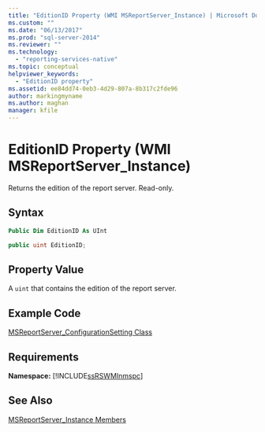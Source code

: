 ```yaml
---
title: "EditionID Property (WMI MSReportServer_Instance) | Microsoft Docs"
ms.custom: ""
ms.date: "06/13/2017"
ms.prod: "sql-server-2014"
ms.reviewer: ""
ms.technology: 
  - "reporting-services-native"
ms.topic: conceptual
helpviewer_keywords: 
  - "EditionID property"
ms.assetid: ee84dd74-0eb3-4d29-807a-8b317c2fde96
author: markingmyname
ms.author: maghan
manager: kfile
---
```

# EditionID Property (WMI MSReportServer_Instance)
  Returns the edition of the report server. Read-only.  
  
## Syntax  
  
```vb  
Public Dim EditionID As UInt  
```  
  
```csharp  
public uint EditionID;  
```  
  
## Property Value  
 A `uint` that contains the edition of the report server.  
  
## Example Code  
 [MSReportServer_ConfigurationSetting Class](msreportserver-configurationsetting-class.md)  
  
## Requirements  
 **Namespace:** [!INCLUDE[ssRSWMInmspc](../../includes/ssrswminmspc-md.md)]  
  
## See Also  
 [MSReportServer_Instance Members](msreportserver-instance-members.md)  
  
  
